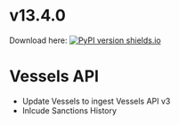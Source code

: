 # v13.4.0
Download here: [![PyPI version shields.io](https://img.shields.io/pypi/v/signal-ocean.svg)](https://pypi.python.org/pypi/signal-ocean/)

# Vessels API

- Update Vessels to ingest Vessels API v3
- Inlcude Sanctions History